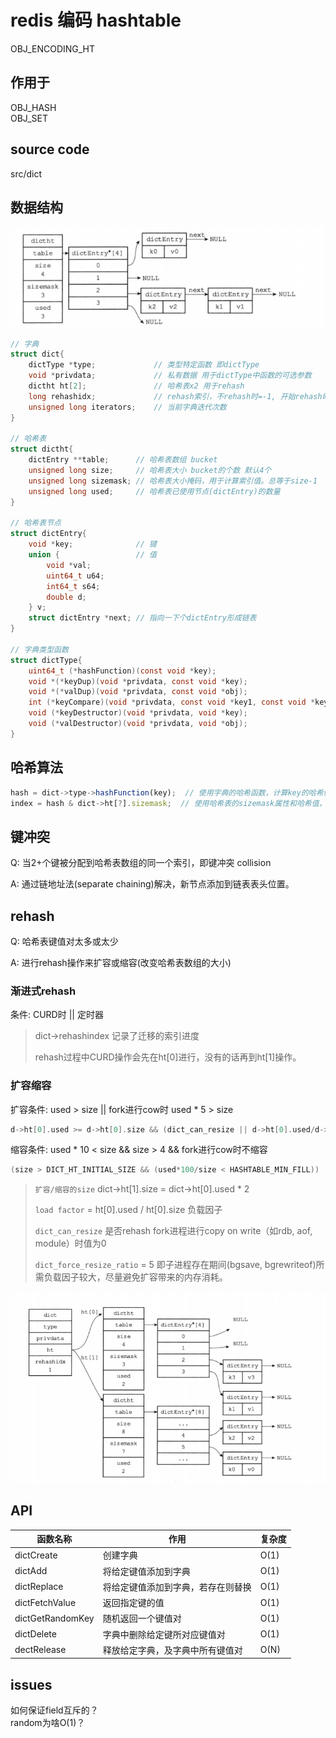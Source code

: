 # redis 编码 hashtable

OBJ_ENCODING_HT

## 作用于

OBJ_HASH  
OBJ_SET

## source code

src/dict

## 数据结构

![img](res/redis-encoding-dict.png)

```c
// 字典
struct dict{
    dictType *type;             // 类型特定函数 即dictType
    void *privdata;             // 私有数据 用于dictType中函数的可选参数
    dictht ht[2];               // 哈希表x2 用于rehash
    long rehashidx;             // rehash索引，不rehash时=-1, 开始rehash时=0
    unsigned long iterators;    // 当前字典迭代次数
}

// 哈希表
struct dictht{
    dictEntry **table;      // 哈希表数组 bucket
    unsigned long size;     // 哈希表大小 bucket的个数 默认4个
    unsigned long sizemask; // 哈希表大小掩码，用于计算索引值。总等于size-1
    unsigned long used;     // 哈希表已使用节点(dictEntry)的数量
}

// 哈希表节点
struct dictEntry{
    void *key;              // 键
    union {                 // 值
        void *val;
        uint64_t u64;
        int64_t s64;
        double d;
    } v;
    struct dictEntry *next; // 指向一下个dictEntry形成链表
}

// 字典类型函数
struct dictType{
    uint64_t (*hashFunction)(const void *key);                              // 计算hash值
    void *(*keyDup)(void *privdata, const void *key);                       // 复制键
    void *(*valDup)(void *privdata, const void *obj);                       // 复制值
    int (*keyCompare)(void *privdata, const void *key1, const void *key2);  // 比较键
    void (*keyDestructor)(void *privdata, void *key);                       // 销毁键
    void (*valDestructor)(void *privdata, void *obj);                       // 销毁值
}

```

## 哈希算法

```js
hash = dict->type->hashFunction(key);  // 使用字典的哈希函数，计算key的哈希值
index = hash & dict->ht[?].sizemask;  // 使用哈希表的sizemask属性和哈希值，计算出插入哈希表节点的索引值
```

## 键冲突

Q: 当2+个键被分配到哈希表数组的同一个索引，即键冲突 collision  

A: 通过链地址法(separate chaining)解决，新节点添加到链表表头位置。

## rehash

Q: 哈希表键值对太多或太少  

A: 进行rehash操作来扩容或缩容(改变哈希表数组的大小)

### 渐进式rehash

条件: CURD时 || 定时器

> dict->rehashindex 记录了迁移的索引进度
>
> rehash过程中CURD操作会先在ht[0]进行，没有的话再到ht[1]操作。

### 扩容缩容

扩容条件: used > size || fork进行cow时 used * 5 > size

```c
d->ht[0].used >= d->ht[0].size && (dict_can_resize || d->ht[0].used/d->ht[0].size > dict_force_resize_ratio)
```

缩容条件: used * 10 < size && size > 4 && fork进行cow时不缩容

```c
(size > DICT_HT_INITIAL_SIZE && (used*100/size < HASHTABLE_MIN_FILL))
```

> `扩容/缩容的size` dict->ht[1].size = dict->ht[0].used * 2
>
> `load factor` = ht[0].used / ht[0].size 负载因子
>
> `dict_can_resize` 是否rehash fork进程进行copy on write（如rdb, aof, module）时值为0
>
> `dict_force_resize_ratio` = 5 即子进程存在期间(bgsave, bgrewriteof)所需负载因子较大，尽量避免扩容带来的内存消耗。  

![img](res/redis-encoding-dict-rehash.png)

## API

| 函数名称         | 作用                               | 复杂度 |
| ---------------- | ---------------------------------- | ------ |
| dictCreate       | 创建字典                           | O(1)   |
| dictAdd          | 将给定键值添加到字典               | O(1)   |
| dictReplace      | 将给定键值添加到字典，若存在则替换 | O(1)   |
| dictFetchValue   | 返回指定键的值                     | O(1)   |
| dictGetRandomKey | 随机返回一个键值对                 | O(1)   |
| dictDelete       | 字典中删除给定键所对应键值对       | O(1)   |
| dectRelease      | 释放给定字典，及字典中所有键值对   | O(N)   |

## issues

如何保证field互斥的？  
random为啥O(1)？
